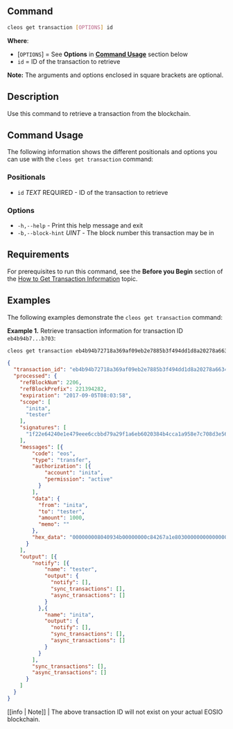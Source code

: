 ## Command
```sh
cleos get transaction [OPTIONS] id
```
**Where**:
* [`OPTIONS`] = See **Options** in [**Command Usage**](#command-usage) section below
* `id` = ID of the transaction to retrieve

**Note:** The arguments and options enclosed in square brackets are optional.

## Description
Use this command to retrieve a transaction from the blockchain. 

## Command Usage
The following information shows the different positionals and options you can use with the `cleos get transaction` command:

### Positionals
* `id` _TEXT_ REQUIRED - ID of the transaction to retrieve

### Options
* `-h,--help` - Print this help message and exit
* `-b,--block-hint` _UINT_ - The block number this transaction may be in

## Requirements
For prerequisites to run this command, see the **Before you Begin** section of the [How to Get Transaction Information](../../02_how-to-guides/how-to-get-transaction-information.md) topic.

## Examples
The following examples demonstrate the `cleos get transaction` command:

**Example 1.** Retrieve transaction information for transaction ID `eb4b94b7...b703`:
```sh
cleos get transaction eb4b94b72718a369af09eb2e7885b3f494dd1d8a20278a6634611d5edd76b703
```
```json
{
  "transaction_id": "eb4b94b72718a369af09eb2e7885b3f494dd1d8a20278a6634611d5edd76b703",
  "processed": {
    "refBlockNum": 2206,
    "refBlockPrefix": 221394282,
    "expiration": "2017-09-05T08:03:58",
    "scope": [
      "inita",
      "tester"
    ],
    "signatures": [
      "1f22e64240e1e479eee6ccbbd79a29f1a6eb6020384b4cca1a958e7c708d3e562009ae6e60afac96f9a3b89d729a50cd5a7b5a7a647540ba1678831bf970e83312"
    ],
    "messages": [{
        "code": "eos",
        "type": "transfer",
        "authorization": [{
            "account": "inita",
            "permission": "active"
          }
        ],
        "data": {
          "from": "inita",
          "to": "tester",
          "amount": 1000,
          "memo": ""
        },
        "hex_data": "000000008040934b00000000c84267a1e80300000000000000"
      }
    ],
    "output": [{
        "notify": [{
            "name": "tester",
            "output": {
              "notify": [],
              "sync_transactions": [],
              "async_transactions": []
            }
          },{
            "name": "inita",
            "output": {
              "notify": [],
              "sync_transactions": [],
              "async_transactions": []
            }
          }
        ],
        "sync_transactions": [],
        "async_transactions": []
      }
    ]
  }
}
```

[[info | Note]]
| The above transaction ID will not exist on your actual EOSIO blockchain.
